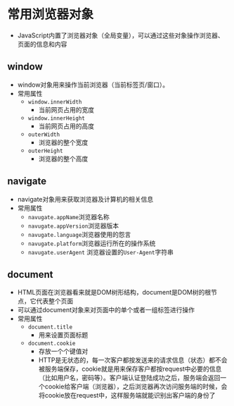 # 常用浏览器对象
- JavaScript内置了浏览器对象（全局变量），可以通过这些对象操作浏览器、页面的信息和内容


## window
- window对象用来操作当前浏览器（当前标签页/窗口）。
- 常用属性
	- `window.innerWidth`
		- 当前网页占用的宽度
	- `window.innerHeight`
		- 当前网页占用的高度
	- `outerWidth`
		- 浏览器的整个宽度
	- `outerHeight`
		- 浏览器的整个高度  


## navigate
- navigate对象用来获取浏览器及计算机的相关信息
- 常用属性
	- `navugate.appName`浏览器名称
	- `navugate.appVersion`浏览器版本
	- `navugate.language`浏览器使用的怨言
	- `navugate.platform`浏览器运行所在的操作系统
	- `navugate.userAgent` 浏览器设置的`User-Agent`字符串


## document
- HTML页面在浏览器看来就是DOM树形结构，document是DOM树的根节点，它代表整个页面
- 可以通过document对象来对页面中的单个或者一组标签进行操作
- 常用属性
	- `document.title`
		- 用来设置页面标题
	- `document.cookie`
		- 存放一个个键值对
		- HTTP是无状态的，每一次客户都按发送来的请求信息（状态）都不会被服务端保存，cookie就是用来保存客户都按request中必要的信息（比如用户名，密码等）。客户端认证登陆成功之后，服务端会返回一个cookie给客户端（浏览器），之后浏览器再次访问服务端的时候，会将cookie放在request中，这样服务端就能识别出客户端的身份了 
